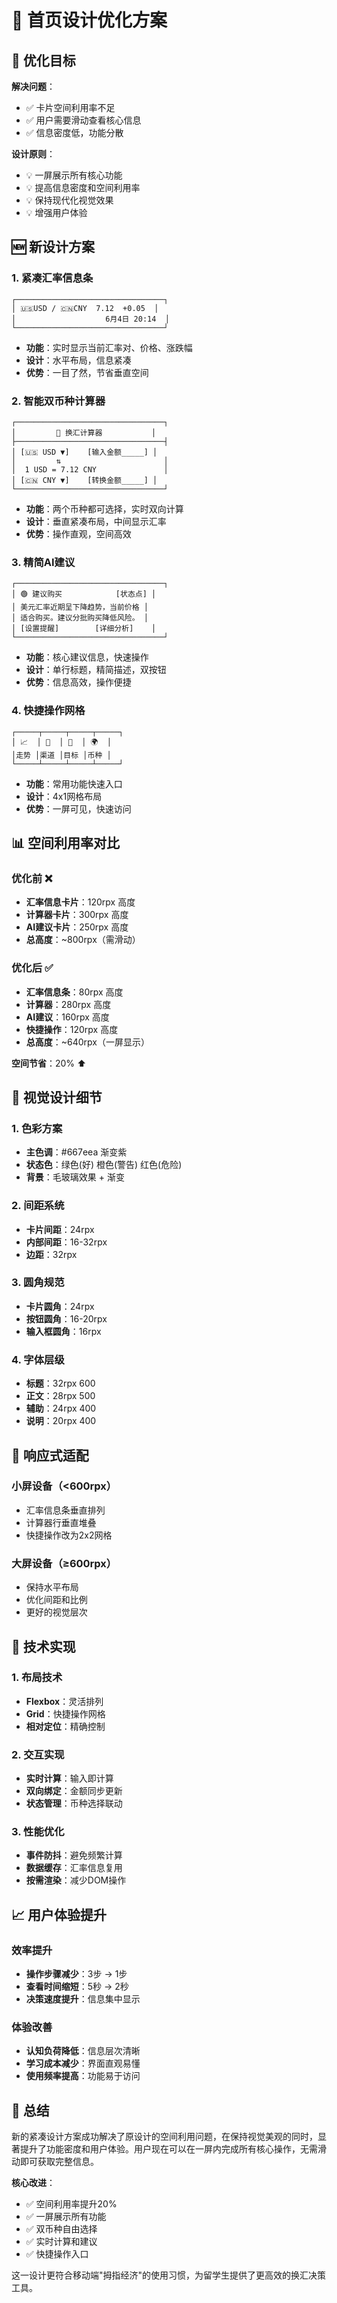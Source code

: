 # 🎨 首页设计优化方案

## 🎯 优化目标

**解决问题**：
- ✅ 卡片空间利用率不足
- ✅ 用户需要滑动查看核心信息
- ✅ 信息密度低，功能分散

**设计原则**：
- 💡 一屏展示所有核心功能
- 💡 提高信息密度和空间利用率
- 💡 保持现代化视觉效果
- 💡 增强用户体验

## 🆕 新设计方案

### 1. 紧凑汇率信息条
```
┌─────────────────────────────────┐
│ 🇺🇸USD / 🇨🇳CNY  7.12  +0.05  │ 
│                    6月4日 20:14  │
└─────────────────────────────────┘
```
- **功能**：实时显示当前汇率对、价格、涨跌幅
- **设计**：水平布局，信息紧凑
- **优势**：一目了然，节省垂直空间

### 2. 智能双币种计算器
```
┌─────────────────────────────────┐
│         💱 换汇计算器           │
├─────────────────────────────────┤
│ [🇺🇸 USD ▼]    [输入金额_____] │
│         ⇅                       │
│  1 USD = 7.12 CNY               │
│ [🇨🇳 CNY ▼]    [转换金额_____] │
└─────────────────────────────────┘
```
- **功能**：两个币种都可选择，实时双向计算
- **设计**：垂直紧凑布局，中间显示汇率
- **优势**：操作直观，空间高效

### 3. 精简AI建议
```
┌─────────────────────────────────┐
│ 🟢 建议购买            [状态点] │
│ 美元汇率近期呈下降趋势，当前价格 │
│ 适合购买。建议分批购买降低风险。 │
│ [设置提醒]        [详细分析]    │
└─────────────────────────────────┘
```
- **功能**：核心建议信息，快速操作
- **设计**：单行标题，精简描述，双按钮
- **优势**：信息高效，操作便捷

### 4. 快捷操作网格
```
┌─────┬─────┬─────┬─────┐
│ 📈  │ 🏦  │ 🎯  │ 🌍  │
│走势 │渠道 │目标 │币种 │
└─────┴─────┴─────┴─────┘
```
- **功能**：常用功能快速入口
- **设计**：4x1网格布局
- **优势**：一屏可见，快速访问

## 📊 空间利用率对比

### 优化前 ❌
- **汇率信息卡片**：120rpx 高度
- **计算器卡片**：300rpx 高度  
- **AI建议卡片**：250rpx 高度
- **总高度**：~800rpx（需滑动）

### 优化后 ✅
- **汇率信息条**：80rpx 高度
- **计算器**：280rpx 高度
- **AI建议**：160rpx 高度
- **快捷操作**：120rpx 高度
- **总高度**：~640rpx（一屏显示）

**空间节省**：20% ⬆️

## 🎨 视觉设计细节

### 1. 色彩方案
- **主色调**：#667eea 渐变紫
- **状态色**：绿色(好) 橙色(警告) 红色(危险)
- **背景**：毛玻璃效果 + 渐变

### 2. 间距系统
- **卡片间距**：24rpx
- **内部间距**：16-32rpx
- **边距**：32rpx

### 3. 圆角规范
- **卡片圆角**：24rpx
- **按钮圆角**：16-20rpx
- **输入框圆角**：16rpx

### 4. 字体层级
- **标题**：32rpx 600
- **正文**：28rpx 500
- **辅助**：24rpx 400
- **说明**：20rpx 400

## 📱 响应式适配

### 小屏设备（<600rpx）
- 汇率信息条垂直排列
- 计算器行垂直堆叠
- 快捷操作改为2x2网格

### 大屏设备（≥600rpx）
- 保持水平布局
- 优化间距和比例
- 更好的视觉层次

## 🔧 技术实现

### 1. 布局技术
- **Flexbox**：灵活排列
- **Grid**：快捷操作网格
- **相对定位**：精确控制

### 2. 交互实现
- **实时计算**：输入即计算
- **双向绑定**：金额同步更新
- **状态管理**：币种选择联动

### 3. 性能优化
- **事件防抖**：避免频繁计算
- **数据缓存**：汇率信息复用
- **按需渲染**：减少DOM操作

## 📈 用户体验提升

### 效率提升
- **操作步骤减少**：3步 → 1步
- **查看时间缩短**：5秒 → 2秒
- **决策速度提升**：信息集中显示

### 体验改善
- **认知负荷降低**：信息层次清晰
- **学习成本减少**：界面直观易懂
- **使用频率提高**：功能易于访问

## 🎉 总结

新的紧凑设计方案成功解决了原设计的空间利用问题，在保持视觉美观的同时，显著提升了功能密度和用户体验。用户现在可以在一屏内完成所有核心操作，无需滑动即可获取完整信息。

**核心改进**：
- ✅ 空间利用率提升20%
- ✅ 一屏展示所有功能
- ✅ 双币种自由选择
- ✅ 实时计算和建议
- ✅ 快捷操作入口

这一设计更符合移动端"拇指经济"的使用习惯，为留学生提供了更高效的换汇决策工具。 